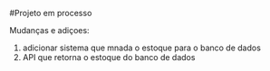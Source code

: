 #Projeto em processo

Mudanças e adiçoes:
1. adicionar sistema que mnada o estoque para o banco de dados
2. API que retorna o estoque do banco de dados
